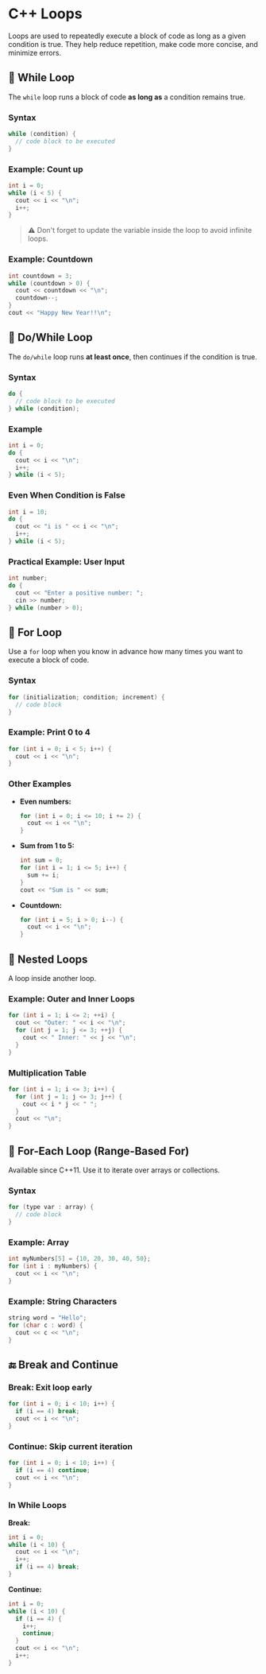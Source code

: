 # C++ Loops

Loops are used to repeatedly execute a block of code as long as a given condition is true. They help reduce repetition, make code more concise, and minimize errors.

## 🔁 While Loop

The `while` loop runs a block of code **as long as** a condition remains true.

### Syntax

```cpp
while (condition) {
  // code block to be executed
}
```

### Example: Count up

```cpp
int i = 0;
while (i < 5) {
  cout << i << "\n";
  i++;
}
```

> ⚠️ Don't forget to update the variable inside the loop to avoid infinite loops.

### Example: Countdown

```cpp
int countdown = 3;
while (countdown > 0) {
  cout << countdown << "\n";
  countdown--;
}
cout << "Happy New Year!!\n";
```

## 🔄 Do/While Loop

The `do/while` loop runs **at least once**, then continues if the condition is true.

### Syntax

```cpp
do {
  // code block to be executed
} while (condition);
```

### Example

```cpp
int i = 0;
do {
  cout << i << "\n";
  i++;
} while (i < 5);
```

### Even When Condition is False

```cpp
int i = 10;
do {
  cout << "i is " << i << "\n";
  i++;
} while (i < 5);
```

### Practical Example: User Input

```cpp
int number;
do {
  cout << "Enter a positive number: ";
  cin >> number;
} while (number > 0);
```

## 🔁 For Loop

Use a `for` loop when you know in advance how many times you want to execute a block of code.

### Syntax

```cpp
for (initialization; condition; increment) {
  // code block
}
```

### Example: Print 0 to 4

```cpp
for (int i = 0; i < 5; i++) {
  cout << i << "\n";
}
```

### Other Examples

- **Even numbers:**

  ```cpp
  for (int i = 0; i <= 10; i += 2) {
    cout << i << "\n";
  }
  ```

- **Sum from 1 to 5:**

  ```cpp
  int sum = 0;
  for (int i = 1; i <= 5; i++) {
    sum += i;
  }
  cout << "Sum is " << sum;
  ```

- **Countdown:**

  ```cpp
  for (int i = 5; i > 0; i--) {
    cout << i << "\n";
  }
  ```

## 🔁 Nested Loops

A loop inside another loop.

### Example: Outer and Inner Loops

```cpp
for (int i = 1; i <= 2; ++i) {
  cout << "Outer: " << i << "\n";
  for (int j = 1; j <= 3; ++j) {
    cout << " Inner: " << j << "\n";
  }
}
```

### Multiplication Table

```cpp
for (int i = 1; i <= 3; i++) {
  for (int j = 1; j <= 3; j++) {
    cout << i * j << " ";
  }
  cout << "\n";
}
```

## 🔁 For-Each Loop (Range-Based For)

Available since C++11. Use it to iterate over arrays or collections.

### Syntax

```cpp
for (type var : array) {
  // code block
}
```

### Example: Array

```cpp
int myNumbers[5] = {10, 20, 30, 40, 50};
for (int i : myNumbers) {
  cout << i << "\n";
}
```

### Example: String Characters

```cpp
string word = "Hello";
for (char c : word) {
  cout << c << "\n";
}
```

## 🔚 Break and Continue

### Break: Exit loop early

```cpp
for (int i = 0; i < 10; i++) {
  if (i == 4) break;
  cout << i << "\n";
}
```

### Continue: Skip current iteration

```cpp
for (int i = 0; i < 10; i++) {
  if (i == 4) continue;
  cout << i << "\n";
}
```

### In While Loops

**Break:**

```cpp
int i = 0;
while (i < 10) {
  cout << i << "\n";
  i++;
  if (i == 4) break;
}
```

**Continue:**

```cpp
int i = 0;
while (i < 10) {
  if (i == 4) {
    i++;
    continue;
  }
  cout << i << "\n";
  i++;
}
```
